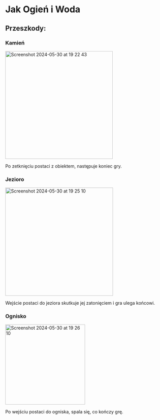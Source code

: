 # Jak Ogień i Woda

## Przeszkody:

### Kamień
<img width="338" alt="Screenshot 2024-05-30 at 19 22 43" src="https://github.com/Ewelaiam/Jak-Ogien-i-Woda/assets/61901509/778848c9-aec8-485c-afce-57a8fecb93a4">

Po zetknięciu postaci z obiektem, następuje koniec gry.


### Jezioro
<img width="339" alt="Screenshot 2024-05-30 at 19 25 10" src="https://github.com/Ewelaiam/Jak-Ogien-i-Woda/assets/61901509/607768b5-7e97-4c21-895e-2bcfc2989f40">

Wejście postaci do jeziora skutkuje jej zatonięciem i gra ulega końcowi.

### Ognisko
<img width="251" alt="Screenshot 2024-05-30 at 19 26 10" src="https://github.com/Ewelaiam/Jak-Ogien-i-Woda/assets/61901509/39ee6f38-f657-4c47-8468-53266cc4b068">


Po wejściu postaci do ogniska, spala się, co kończy grę.
